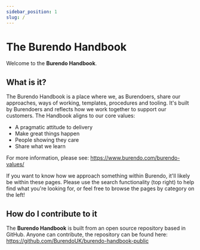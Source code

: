 ```yaml
---
sidebar_position: 1
slug: /
---
```


# The Burendo Handbook

Welcome to the  **Burendo Handbook**.

## What is it?

The Burendo Handbook is a place where we, as Burendoers, share our approaches, ways of working, templates, procedures and tooling.  It's built by Burendoers and reflects how we work together to support our customers.  The Handbook aligns to our core values:

* A pragmatic attitude to delivery
* Make great things happen
* People showing they care
* Share what we learn

For more information, please see: https://www.burendo.com/burendo-values/

If you want to know how we approach something within Burendo, it'll likely be within these pages.  Please use the search functionality (top right) to help find what you're looking for, or feel free to browse the pages by category on the left!

## How do I contribute to it

The **Burendo Handbook** is built from an open source repository based in GitHub.  Anyone can contribute, the repository can be found here: https://github.com/BurendoUK/burendo-handbook-public
